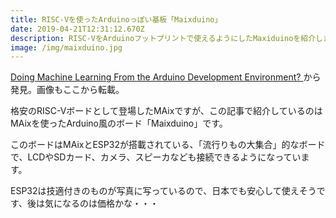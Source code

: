 ```yaml
---
title: RISC-Vを使ったArduinoっぽい基板「Maixduino」
date: 2019-04-21T12:31:12.670Z
description: RISC-VをArduinoフットプリントで使えるようにしたMaxiduinoを紹介します。
image: /img/maixduino.jpg
---
```

[Doing Machine Learning From the Arduino Development Environment?](https://blog.hackster.io/doing-machine-learning-from-the-arduino-development-environment-b6c63838a596)から発見。画像もここから転載。

格安のRISC-Vボードとして登場したMAixですが、この記事で紹介しているのはMAixを使ったArduino風のボード「Maixduino」です。

このボードはMAixとESP32が搭載されている、「流行りもの大集合」的なボードで、LCDやSDカード、カメラ、スピーカなども接続できるようになっています。

ESP32は技適付きのものが写真に写っているので、日本でも安心して使えそうです、後は気になるのは価格かな・・・
